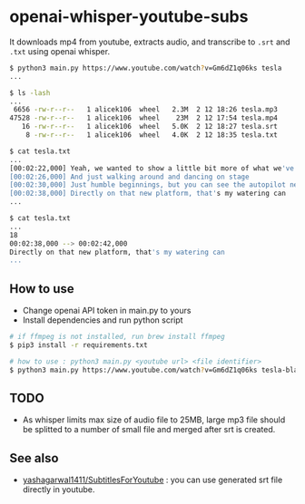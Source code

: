 # openai-whisper-youtube-subs

It downloads mp4 from youtube, extracts audio, and transcribe to `.srt` and `.txt` using openai whisper.

```bash
$ python3 main.py https://www.youtube.com/watch?v=Gm6dZ1q06ks tesla
...

$ ls -lash
...
 6656 -rw-r--r--   1 alicek106  wheel   2.3M  2 12 18:26 tesla.mp3
47528 -rw-r--r--   1 alicek106  wheel    23M  2 12 17:54 tesla.mp4
   16 -rw-r--r--   1 alicek106  wheel   5.0K  2 12 18:27 tesla.srt
    8 -rw-r--r--   1 alicek106  wheel   4.0K  2 12 18:35 tesla.txt

$ cat tesla.txt
...
[00:02:22,000] Yeah, we wanted to show a little bit more of what we've done over the past few months with the bot
[00:02:26,000] And just walking around and dancing on stage
[00:02:30,000] Just humble beginnings, but you can see the autopilot neural networks running as is, just retrained for the bot
[00:02:38,000] Directly on that new platform, that's my watering can
...

$ cat tesla.txt
...
18
00:02:38,000 --> 00:02:42,000
Directly on that new platform, that's my watering can
...

```

## How to use

- Change openai API token in main.py to yours
- Install dependencies and run python script

```bash
# if ffmpeg is not installed, run brew install ffmpeg
$ pip3 install -r requirements.txt

# how to use : python3 main.py <youtube url> <file identifier>
$ python3 main.py https://www.youtube.com/watch?v=Gm6dZ1q06ks tesla-blabla
```

## TODO
- As whisper limits max size of audio file to 25MB, large mp3 file should be splitted to a number of small file and merged after srt is created.

## See also
- [yashagarwal1411/SubtitlesForYoutube](https://github.com/yashagarwal1411/SubtitlesForYoutube) : you can use generated srt file directly in youtube.
